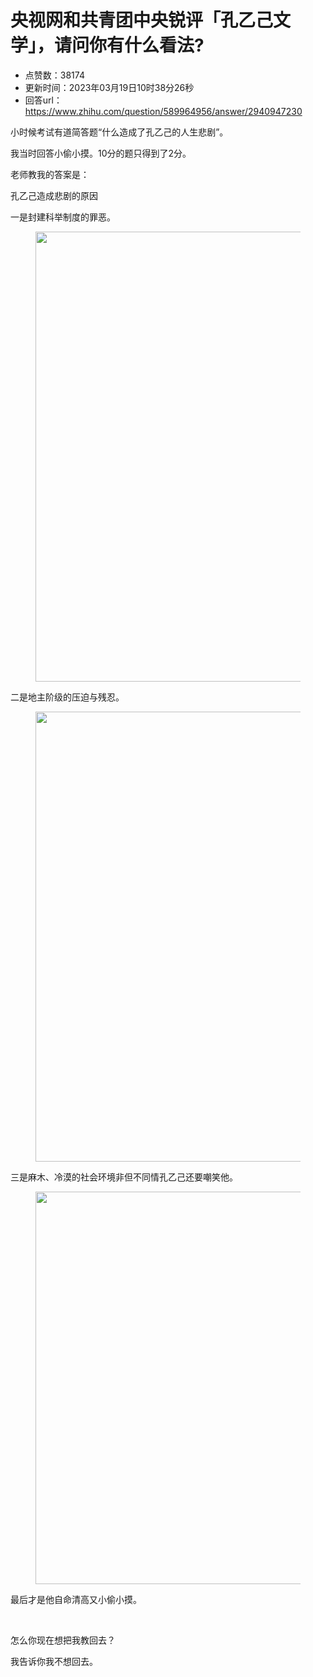 # 央视网和共青团中央锐评「孔乙己文学」，请问你有什么看法?
- 点赞数：38174
- 更新时间：2023年03月19日10时38分26秒
- 回答url：https://www.zhihu.com/question/589964956/answer/2940947230
<body>
 <p data-pid="6tYQ1tQi">小时候考试有道简答题“什么造成了孔乙己的人生悲剧”。</p>
 <p data-pid="QSrJowaG">我当时回答小偷小摸。10分的题只得到了2分。</p>
 <p data-pid="cfPJWtlk">老师教我的答案是：</p>
 <p data-pid="bbEbdJmr">孔乙己造成悲剧的原因</p>
 <p data-pid="e2vFUkVs">一是封建科举制度的罪恶。</p>
 <figure data-size="normal">
  <img src="https://pic1.zhimg.com/50/v2-4f4d95cc9cd76f4d37d5da36dbf75fa8_720w.jpg?source=1940ef5c" data-rawwidth="720" data-rawheight="973" data-size="normal" data-original-token="v2-09e5b7dae6df84717e88934e09f765be" data-default-watermark-src="https://picx.zhimg.com/50/v2-72ac8090cdeb7e14c7ff931ced15164d_720w.jpg?source=1940ef5c" class="origin_image zh-lightbox-thumb" width="720" data-original="https://pic1.zhimg.com/v2-4f4d95cc9cd76f4d37d5da36dbf75fa8_r.jpg?source=1940ef5c">
 </figure>
 <p data-pid="6Xfe5OS4">二是地主阶级的压迫与残忍。</p>
 <figure data-size="normal">
  <img src="https://pica.zhimg.com/50/v2-e4a4ae719c55e3b9742546c5350b985b_720w.jpg?source=1940ef5c" data-rawwidth="720" data-rawheight="409" data-size="normal" data-original-token="v2-6dba0c52918096698ca4f5bc7ee8abf8" data-default-watermark-src="https://picx.zhimg.com/50/v2-6bf55501735f265b50a4679c5c728441_720w.jpg?source=1940ef5c" class="origin_image zh-lightbox-thumb" width="720" data-original="https://pic1.zhimg.com/v2-e4a4ae719c55e3b9742546c5350b985b_r.jpg?source=1940ef5c">
 </figure>
 <p data-pid="cNAeyt5r">三是麻木、冷漠的社会环境非但不同情孔乙己还要嘲笑他。</p>
 <figure data-size="normal">
  <img src="https://picx.zhimg.com/50/v2-b8d8a81fd55a5f397c89e3d29167902c_720w.jpg?source=1940ef5c" data-rawwidth="628" data-rawheight="1081" data-size="normal" data-original-token="v2-ce7453e1d9512ed90f03c411838fff22" data-default-watermark-src="https://picx.zhimg.com/50/v2-ecf03d2c29078b89a015b25e5a59a5c1_720w.jpg?source=1940ef5c" class="origin_image zh-lightbox-thumb" width="628" data-original="https://picx.zhimg.com/v2-b8d8a81fd55a5f397c89e3d29167902c_r.jpg?source=1940ef5c">
 </figure>
 <p data-pid="LJvfUTY_">最后才是他自命清高又小偷小摸。</p>
 <p class="ztext-empty-paragraph"><br></p>
 <p data-pid="U0KioGaj">怎么你现在想把我教回去？</p>
 <p data-pid="aqhcE29b">我告诉你我不想回去。</p>
</body>